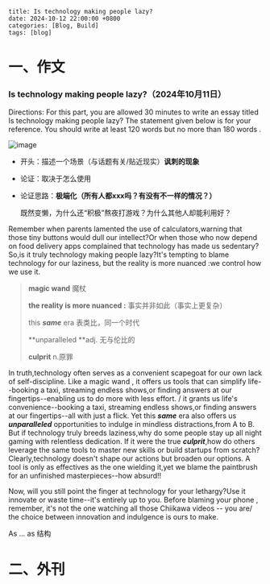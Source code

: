 ```
title: Is technology making people lazy?
date: 2024-10-12 22:00:00 +0800
categories: [Blog, Build]
tags: [blog]
```

# 一、作文

### Is technology making people lazy?（2024年10月11日）

Directions: For this part, you are allowed 30 minutes to write an essay titled  Is technology making people lazy? The statement given below is for your reference. You should write at least 120 words but no more than 180 words .

![image](https://github.com/user-attachments/assets/313bb5a3-4431-4f3d-8f7a-62ff37b0c4bd)


- 开头：描述一个场景（与话题有关/贴近现实）**讽刺的现象**

- 论证：取决于怎么使用

- 论证思路：**极端化（所有人都xxx吗？有没有不一样的情况？）**

  既然变懒，为什么还“积极”熬夜打游戏？为什么其他人却能利用好？

Remember when parents lamented the use of calculators,warning that those tiny buttons would dull our intellect?Or when those who now depend on food delivery apps complained that technology has made us sedentary?So,is it truly technology making people lazy?It's tempting to blame technology for our laziness, but the reality is more nuanced :we control how we use it.

> **magic wand** 魔杖 
>
> **the reality is more nuanced :** 事实并非如此（事实上更复杂）
>
> this ***same*** era  表类比，同一个时代
>
> **unparalleled **adj. 无与伦比的
>
> **culprit**  n.原罪

In truth,technology often serves as a convenient scapegoat for our own lack of self-discipline. Like a magic wand , it offers us tools that can simplify life--booking a taxi, streaming endless shows,or finding answers at our fingertips--enabling us to do more with less effort. / it grants us life's convenience--booking a taxi, streaming endless shows,or finding answers at our fingertips--all with just a flick. Yet this ***same*** era  also offers us ***unparalleled*** opportunities to indulge in mindless distractions,from A to B. But if technology truly breeds laziness,why do some people stay up all night gaming with relentless dedication. If it were the true ***culprit***,how do others leverage the same tools to master new skills or build startups from scratch?Clearly,technology doesn't shape our actions but broaden our options. A tool is only as effectives as the one wielding it,yet we blame the paintbrush for an unfinished masterpieces--how absurd!!

Now, will you still point the finger at technology for your lethargy?Use it innovate or waste time--it's entirely up to you. Before blaming your phone , remember, it's not the one watching all those Chiikawa videos -- you are/ the choice between innovation and indulgence is ours to make.

As ... as 结构





































# 二、外刊



